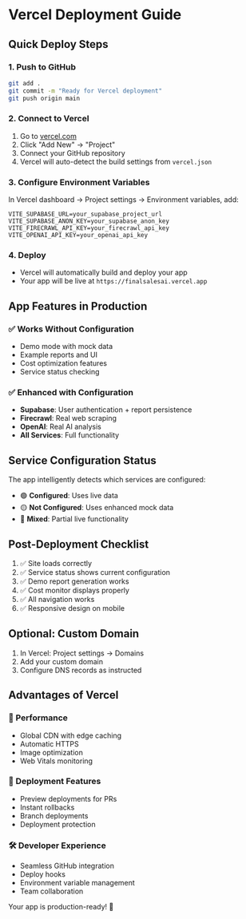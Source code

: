 # Vercel Deployment Guide

## Quick Deploy Steps

### 1. Push to GitHub
```bash
git add .
git commit -m "Ready for Vercel deployment"
git push origin main
```

### 2. Connect to Vercel
1. Go to [vercel.com](https://vercel.com)
2. Click "Add New" → "Project"
3. Connect your GitHub repository
4. Vercel will auto-detect the build settings from `vercel.json`

### 3. Configure Environment Variables
In Vercel dashboard → Project settings → Environment variables, add:

```
VITE_SUPABASE_URL=your_supabase_project_url
VITE_SUPABASE_ANON_KEY=your_supabase_anon_key
VITE_FIRECRAWL_API_KEY=your_firecrawl_api_key
VITE_OPENAI_API_KEY=your_openai_api_key
```

### 4. Deploy
- Vercel will automatically build and deploy your app
- Your app will be live at `https://finalsalesai.vercel.app`

## App Features in Production

### ✅ Works Without Configuration
- Demo mode with mock data
- Example reports and UI
- Cost optimization features
- Service status checking

### ✅ Enhanced with Configuration
- **Supabase**: User authentication + report persistence
- **Firecrawl**: Real web scraping
- **OpenAI**: Real AI analysis
- **All Services**: Full functionality

## Service Configuration Status

The app intelligently detects which services are configured:

- 🟢 **Configured**: Uses live data
- 🟡 **Not Configured**: Uses enhanced mock data
- 🔵 **Mixed**: Partial live functionality

## Post-Deployment Checklist

1. ✅ Site loads correctly
2. ✅ Service status shows current configuration
3. ✅ Demo report generation works
4. ✅ Cost monitor displays properly
5. ✅ All navigation works
6. ✅ Responsive design on mobile

## Optional: Custom Domain
1. In Vercel: Project settings → Domains
2. Add your custom domain
3. Configure DNS records as instructed

## Advantages of Vercel

### 🚀 Performance
- Global CDN with edge caching
- Automatic HTTPS
- Image optimization
- Web Vitals monitoring

### 🔄 Deployment Features
- Preview deployments for PRs
- Instant rollbacks
- Branch deployments
- Deployment protection

### 🛠️ Developer Experience
- Seamless GitHub integration
- Deploy hooks
- Environment variable management
- Team collaboration

Your app is production-ready! 🚀